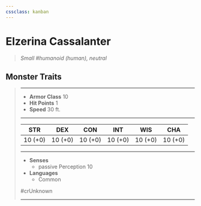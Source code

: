 ```yaml
---
cssclass: kanban
---
```


# Elzerina Cassalanter
>*Small #humanoid (human), neutral*
## Monster Traits
>___
>- **Armor Class** 10
>- **Hit Points** 1
>- **Speed** 30 ft.
>___
>|STR|DEX|CON|INT|WIS|CHA|
>|:---:|:---:|:---:|:---:|:---:|:---:|
>|10 (+0)|10 (+0)|10 (+0)|10 (+0)|10 (+0)|10 (+0)|
>___
>- **Senses**
>	 - passive Perception 10
>- **Languages**
>	 - Common
>
> #crUnknown
>___